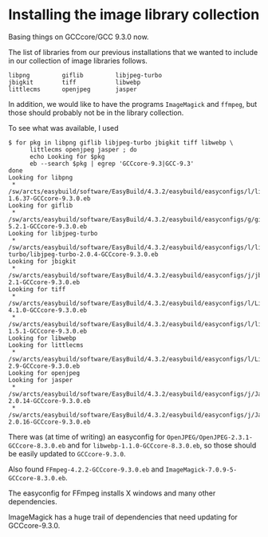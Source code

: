 # Installing the image library collection

Basing things on GCCcore/GCC 9.3.0 now.

The list of libraries from our previous installations that we wanted to include
in our collection of image libraries follows.

```
libpng         giflib         libjpeg-turbo
jbigkit        tiff           libwebp
littlecms      openjpeg       jasper
```

In addition, we would like to have the programs `ImageMagick` and `ffmpeg`,
but those should probably not be in the library collection.

To see what was available, I used

```
$ for pkg in libpng giflib libjpeg-turbo jbigkit tiff libwebp \
      littlecms openjpeg jasper ; do
      echo Looking for $pkg
      eb --search $pkg | egrep 'GCCcore-9.3|GCC-9.3'
done
Looking for libpng
 * /sw/arcts/easybuild/software/EasyBuild/4.3.2/easybuild/easyconfigs/l/libpng/libpng-1.6.37-GCCcore-9.3.0.eb
Looking for giflib
 * /sw/arcts/easybuild/software/EasyBuild/4.3.2/easybuild/easyconfigs/g/giflib/giflib-5.2.1-GCCcore-9.3.0.eb
Looking for libjpeg-turbo
 * /sw/arcts/easybuild/software/EasyBuild/4.3.2/easybuild/easyconfigs/l/libjpeg-turbo/libjpeg-turbo-2.0.4-GCCcore-9.3.0.eb
Looking for jbigkit
 * /sw/arcts/easybuild/software/EasyBuild/4.3.2/easybuild/easyconfigs/j/jbigkit/jbigkit-2.1-GCCcore-9.3.0.eb
Looking for tiff
 * /sw/arcts/easybuild/software/EasyBuild/4.3.2/easybuild/easyconfigs/l/LibTIFF/LibTIFF-4.1.0-GCCcore-9.3.0.eb
 * /sw/arcts/easybuild/software/EasyBuild/4.3.2/easybuild/easyconfigs/l/libgeotiff/libgeotiff-1.5.1-GCCcore-9.3.0.eb
Looking for libwebp
Looking for littlecms
 * /sw/arcts/easybuild/software/EasyBuild/4.3.2/easybuild/easyconfigs/l/LittleCMS/LittleCMS-2.9-GCCcore-9.3.0.eb
Looking for openjpeg
Looking for jasper
 * /sw/arcts/easybuild/software/EasyBuild/4.3.2/easybuild/easyconfigs/j/JasPer/JasPer-2.0.14-GCCcore-9.3.0.eb
 * /sw/arcts/easybuild/software/EasyBuild/4.3.2/easybuild/easyconfigs/j/JasPer/JasPer-2.0.16-GCCcore-9.3.0.eb
```
There was (at time of writing) an easyconfig for
`OpenJPEG/OpenJPEG-2.3.1-GCCcore-8.3.0.eb` and for
`libwebp-1.1.0-GCCcore-8.3.0.eb`, so those should be easily
updated to `GCCcore-9.3.0`.

Also found `FFmpeg-4.2.2-GCCcore-9.3.0.eb` and
`ImageMagick-7.0.9-5-GCCcore-8.3.0.eb`.

The easyconfig for FFmpeg installs X windows and many other dependencies.

ImageMagick has a huge trail of dependencies that need updating for
GCCcore-9.3.0.
